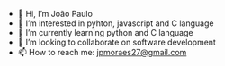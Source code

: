 - 👋 Hi, I’m João Paulo
- 👀 I’m interested in pyhton, javascript and C language
- 🌱 I’m currently learning python and C language
- 💞️ I’m looking to collaborate on software development
- 📫 How to reach me: jpmoraes27@gmail.com 

<!---
jaojotape/jaojotape is a ✨ special ✨ repository because its `README.md` (this file) appears on your GitHub profile.
You can click the Preview link to take a look at your changes.
--->
